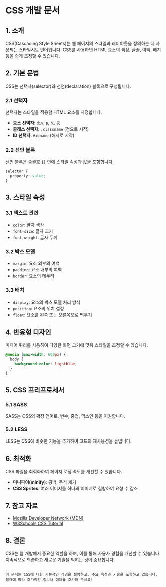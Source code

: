 # CSS 개발 문서

## 1. 소개

CSS(Cascading Style Sheets)는 웹 페이지의 스타일과 레이아웃을 정의하는 데 사용되는 스타일시트 언어입니다. CSS를 사용하면 HTML 요소의 색상, 글꼴, 여백, 배치 등을 쉽게 조정할 수 있습니다.

## 2. 기본 문법

CSS는 선택자(selector)와 선언(declaration) 블록으로 구성됩니다.

### 2.1 선택자

선택자는 스타일을 적용할 HTML 요소를 지정합니다.

- **요소 선택자**: `div`, `p`, `h1` 등
- **클래스 선택자**: `.classname` (점으로 시작)
- **ID 선택자**: `#idname` (해시로 시작)

### 2.2 선언 블록

선언 블록은 중괄호 `{}` 안에 스타일 속성과 값을 포함합니다.

```css
selector {
  property: value;
}
```

## 3. 스타일 속성

### 3.1 텍스트 관련

- `color`: 글자 색상
- `font-size`: 글자 크기
- `font-weight`: 글자 두께

### 3.2 박스 모델

- `margin`: 요소 외부의 여백
- `padding`: 요소 내부의 여백
- `border`: 요소의 테두리

### 3.3 배치

- `display`: 요소의 박스 모델 처리 방식
- `position`: 요소의 위치 설정
- `float`: 요소를 왼쪽 또는 오른쪽으로 띄우기

## 4. 반응형 디자인

미디어 쿼리를 사용하여 다양한 화면 크기에 맞춰 스타일을 조정할 수 있습니다.

```css
@media (max-width: 600px) {
  body {
    background-color: lightblue;
  }
}
```

## 5. CSS 프리프로세서

### 5.1 SASS

SASS는 CSS의 확장 언어로, 변수, 중첩, 믹스인 등을 지원합니다.

### 5.2 LESS

LESS는 CSS에 비슷한 기능을 추가하여 코드의 재사용성을 높입니다.

## 6. 최적화

CSS 파일을 최적화하여 페이지 로딩 속도를 개선할 수 있습니다.

- **미니파이(minify)**: 공백, 주석 제거
- **CSS Sprites**: 여러 이미지를 하나의 이미지로 결합하여 요청 수 감소

## 7. 참고 자료

- [Mozilla Developer Network (MDN)](https://developer.mozilla.org/en-US/docs/Web/CSS)
- [W3Schools CSS Tutorial](https://www.w3schools.com/css/)

## 8. 결론

CSS는 웹 개발에서 중요한 역할을 하며, 이를 통해 사용자 경험을 개선할 수 있습니다. 지속적으로 학습하고 새로운 기술을 익히는 것이 중요합니다.

```

이 문서는 CSS에 대한 기본적인 개념을 설명하고, 주요 속성과 기술을 포함하고 있습니다. 필요에 따라 추가적인 정보나 예제를 추가해 주세요!
```

